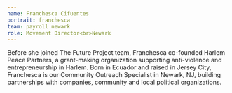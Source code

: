 ```yaml
---
name: Franchesca Cifuentes
portrait: franchesca
team: payroll newark
role: Movement Director<br>Newark
---
```


Before she joined The Future Project team, Franchesca co-founded Harlem Peace Partners, a grant-making organization supporting anti-violence and entrepreneurship in Harlem. Born in Ecuador and raised in Jersey City, Franchesca is our Community Outreach Specialist in Newark, NJ, building partnerships with companies, community and local political organizations.